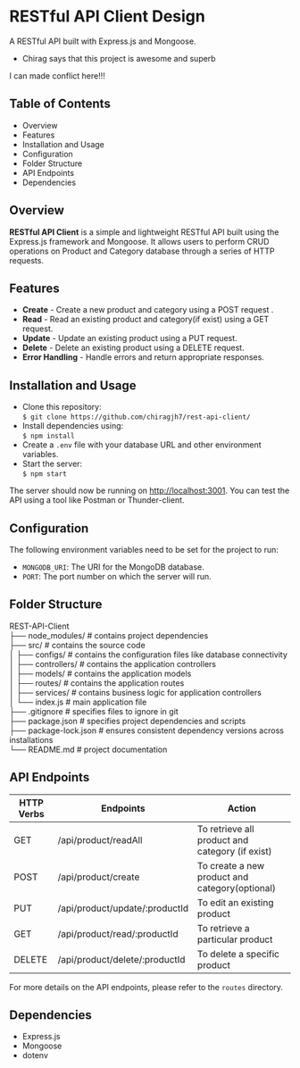 # RESTful API Client Design

A RESTful API built with Express.js and Mongoose.

- Chirag says that this project is awesome and superb

I can made conflict here!!!

## Table of Contents

-   Overview
-   Features
-   Installation and Usage
-   Configuration
-   Folder Structure
-   API Endpoints
-   Dependencies

## Overview  
**RESTful API Client** is a simple and lightweight RESTful API built using the Express.js framework and Mongoose. It allows users to perform CRUD operations on Product and Category database through a series of HTTP requests. 

##  Features  
* **Create** - Create a new product and category using a POST request .  
* **Read** - Read an existing product and category(if exist) using a GET request.
* **Update** - Update an existing product using a PUT request.
* **Delete** - Delete an existing product using a DELETE request.
* **Error Handling** - Handle errors and return appropriate responses.

##  Installation and Usage 
* Clone this repository:  
`$ git clone https://github.com/chiragjh7/rest-api-client/ `
* Install dependencies using:  
`$ npm install `
* Create a `.env` file with your database URL and other environment variables.
* Start the server:  
`$ npm start `

The server should now be running on [http://localhost:3001](http://localhost:3001/). You can test the API using a tool like Postman or Thunder-client.

##  Configuration

The following environment variables need to be set for the project to run:

-   `MONGODB_URI`: The URI for the MongoDB database.
-   `PORT`: The port number on which the server will run.

##  Folder Structure  

REST-API-Client    
├── node_modules/           # contains project dependencies    
├── src/                    # contains the source code    
│   ├── configs/            # contains the configuration files like database connectivity     
│   ├── controllers/        # contains the application controllers     
│   ├── models/             # contains the application models     
│   ├── routes/             # contains the application routes     
│    ├── services/          # contains business logic for application controllers     
│   └── index.js              # main application file   
├── .gitignore              # specifies files to ignore in git    
├── package.json            # specifies project dependencies and scripts     
├── package-lock.json       # ensures consistent dependency versions across installations     
└──  README.md               # project documentation      


##  API Endpoints  
| HTTP Verbs | Endpoints | Action |  
| --- | --- | --- |  
| GET | /api/product/readAll | To retrieve all product and category (if exist) |  
| POST | /api/product/create | To create a new product and category(optional) |  
| PUT | /api/product/update/:productId | To edit an existing product |  
| GET | /api/product/read/:productId | To retrieve a particular product |  
| DELETE | /api/product/delete/:productId | To delete a specific product |

For more details on the API endpoints, please refer to the `routes` directory.


## Dependencies

-   Express.js
-   Mongoose
-   dotenv
